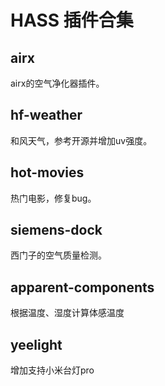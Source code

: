 # HASS 插件合集

## airx
airx的空气净化器插件。

## hf-weather
和风天气，参考开源并增加uv强度。

## hot-movies
热门电影，修复bug。

## siemens-dock
西门子的空气质量检测。

## apparent-components
根据温度、湿度计算体感温度

## yeelight 
增加支持小米台灯pro